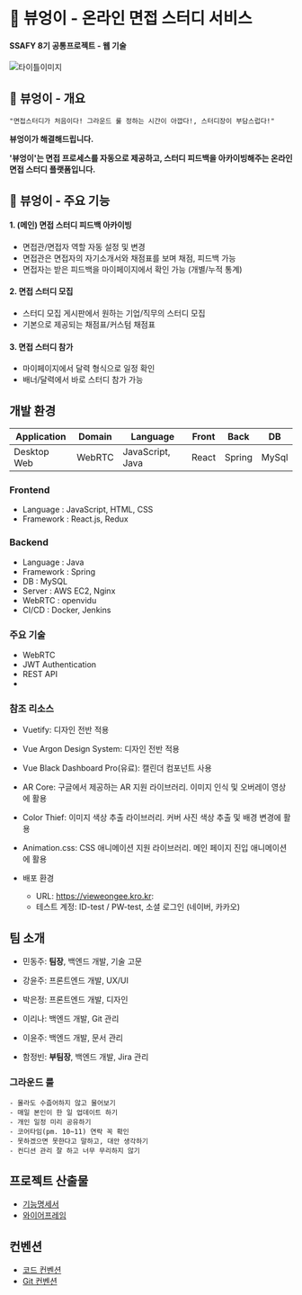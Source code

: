 # 🦉 뷰엉이 - 온라인 면접 스터디 서비스 
#### SSAFY 8기 공통프로젝트 - 웹 기술
![타이틀이미지](./산출물/logo.png)

<!-- 필수 항목 -->

## 🦉 **뷰엉이** - 개요
    "면접스터디가 처음이다! 그라운드 룰 정하는 시간이 아깝다!, 스터디장이 부담스럽다!"

**뷰엉이가 해결해드립니다.**

**'뷰엉이'는 면접 프로세스를 자동으로 제공하고, 스터디 피드백을 아카이빙해주는 온라인 면접 스터디 플랫폼입니다.**

## 🦉 **뷰엉이** - 주요 기능
#### 1. (메인) 면접 스터디 피드백 아카이빙
- 면접관/면접자 역할 자동 설정 및 변경
- 면접관은 면접자의 자기소개서와 채점표를 보며 채점, 피드백 가능
- 면접자는 받은 피드백을 마이페이지에서 확인 가능 (개별/누적 통계)
#### 2. 면접 스터디 모집
- 스터디 모집 게시판에서 원하는 기업/직무의 스터디 모집
- 기본으로 제공되는 채점표/커스텀 채점표
#### 3. 면접 스터디 참가
- 마이페이지에서 달력 형식으로 일정 확인
- 배너/달력에서 바로 스터디 참가 가능

## 개발 환경

| Application | Domain | Language | Front | Back | DB |
| ---- | ---- | ---- | ---- | ---- | ---- |
| Desktop Web | WebRTC | JavaScript, Java | React | Spring | MySql |

### **Frontend**
- Language : JavaScript, HTML, CSS
- Framework : React.js, Redux


### **Backend**
- Language : Java
- Framework : Spring
- DB : MySQL
- Server : AWS EC2, Nginx
- WebRTC : openvidu
- CI/CD : Docker, Jenkins


### **주요 기술**
  - WebRTC
  - JWT Authentication
  - REST API
  - 

### **참조 리소스**
  * Vuetify: 디자인 전반 적용
  * Vue Argon Design System: 디자인 전반 적용
  * Vue Black Dashboard Pro(유료): 캘린더 컴포넌트 사용
  * AR Core: 구글에서 제공하는 AR 지원 라이브러리. 이미지 인식 및 오버레이 영상에 활용
  * Color Thief: 이미지 색상 추출 라이브러리. 커버 사진 색상 추출 및 배경 변경에 활용
  * Animation.css: CSS 애니메이션 지원 라이브러리. 메인 페이지 진입 애니메이션에 활용

* 배포 환경
  - URL: https://vieweongee.kro.kr:
  - 테스트 계정: ID-test / PW-test, 소셜 로그인 (네이버, 카카오)


<!-- 자유 양식 -->

## 팀 소개
  * 민동주: **팀장**, 백엔드 개발, 기술 고문

  * 강윤주: 프론트엔드 개발, UX/UI

  * 박은정: 프론트엔드 개발, 디자인

  * 이리나: 백엔드 개발, Git 관리

  * 이윤주: 백엔드 개발, 문서 관리

  * 함정빈: **부팀장**, 백엔드 개발, Jira 관리

### 그라운드 룰
    - 몰라도 수줍어하지 않고 물어보기
    - 매일 본인이 한 일 업데이트 하기
    - 개인 일정 미리 공유하기
    - 코어타임(pm. 10~11) 연락 꼭 확인
    - 못하겠으면 못한다고 말하고, 대안 생각하기
    - 컨디션 관리 잘 하고 너무 무리하지 않기

## 프로젝트 산출물
- [기능명세서](./산출물/기능명세서.md)
- [와이어프레임](./산출물/와이어프레임.md)

## 컨벤션
- [코드 컨벤션](./산출물/코드컨벤션.md)
- [Git 컨벤션](./산출물/깃컨벤션.md)



